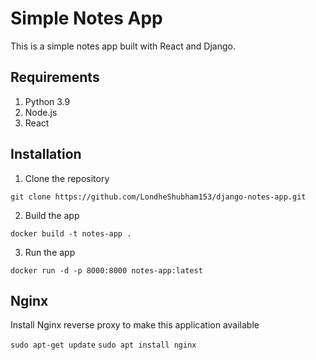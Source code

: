 # Simple Notes App

This is a simple notes app built with React and Django.

## Requirements

1. Python 3.9
2. Node.js
3. React

## Installation

1. Clone the repository

```
git clone https://github.com/LondheShubham153/django-notes-app.git
```

2. Build the app

```
docker build -t notes-app .
```

3. Run the app

```
docker run -d -p 8000:8000 notes-app:latest
```

## Nginx

Install Nginx reverse proxy to make this application available

`sudo apt-get update`
`sudo apt install nginx`
